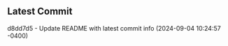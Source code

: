 
## Latest Commit
d8dd7d5 - Update README with latest commit info (2024-09-04 10:24:57 -0400) <Yunxi-Zhou>
